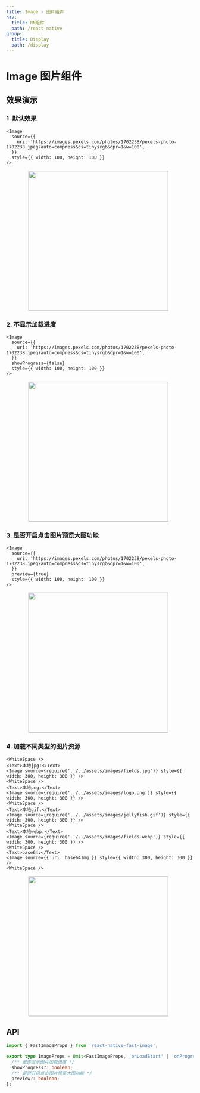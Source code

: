 ```yaml
---
title: Image - 图片组件
nav:
  title: RN组件
  path: /react-native
group:
  title: Display
  path: /display
---
```


# Image 图片组件

## 效果演示

### 1. 默认效果

```tsx | pure
<Image
  source={{
    uri: 'https://images.pexels.com/photos/1702238/pexels-photo-1702238.jpeg?auto=compress&cs=tinysrgb&dpr=1&w=100',
  }}
  style={{ width: 100, height: 100 }}
/>
```

<center>
  <figure>
    <img
      src="https://td-dev-public.oss-cn-hangzhou.aliyuncs.com/maoyes-app/1643176929385118436.gif"
      style="width: 375px; margin-right: 10px; border: 1px solid #ddd;"
    />
  </figure>
</center>

### 2. 不显示加载进度

```tsx | pure
<Image
  source={{
    uri: 'https://images.pexels.com/photos/1702238/pexels-photo-1702238.jpeg?auto=compress&cs=tinysrgb&dpr=1&w=100',
  }}
  showProgress={false}
  style={{ width: 100, height: 100 }}
/>
```

<center>
  <figure>
    <img
      src="https://td-dev-public.oss-cn-hangzhou.aliyuncs.com/maoyes-app/1643177050340990177.gif"
      style="width: 375px; margin-right: 10px; border: 1px solid #ddd;"
    />
  </figure>
</center>

### 3. 是否开启点击图片预览大图功能

```tsx | pure
<Image
  source={{
    uri: 'https://images.pexels.com/photos/1702238/pexels-photo-1702238.jpeg?auto=compress&cs=tinysrgb&dpr=1&w=100',
  }}
  preview={true}
  style={{ width: 100, height: 100 }}
/>
```

<center>
  <figure>
    <img
      src="https://td-dev-public.oss-cn-hangzhou.aliyuncs.com/maoyes-app/1643177163934025262.gif"
      style="width: 375px; margin-right: 10px; border: 1px solid #ddd;"
    />
  </figure>
</center>

### 4. 加载不同类型的图片资源

```tsx | pure
<WhiteSpace />
<Text>本地jpg:</Text>
<Image source={require('../../assets/images/fields.jpg')} style={{ width: 300, height: 300 }} />
<WhiteSpace />
<Text>本地png:</Text>
<Image source={require('../../assets/images/logo.png')} style={{ width: 300, height: 300 }} />
<WhiteSpace />
<Text>本地gif:</Text>
<Image source={require('../../assets/images/jellyfish.gif')} style={{ width: 300, height: 300 }} />
<WhiteSpace />
<Text>本地webp:</Text>
<Image source={require('../../assets/images/fields.webp')} style={{ width: 300, height: 300 }} />
<WhiteSpace />
<Text>base64:</Text>
<Image source={{ uri: base64Img }} style={{ width: 300, height: 300 }} />
<WhiteSpace />
```

<center>
  <figure>
    <img
      src="https://td-dev-public.oss-cn-hangzhou.aliyuncs.com/maoyes-app/1643177329608859374.gif"
      style="width: 375px; margin-right: 10px; border: 1px solid #ddd;"
    />
  </figure>
</center>

## API

```ts
import { FastImageProps } from 'react-native-fast-image';

export type ImageProps = Omit<FastImageProps, 'onLoadStart' | 'onProgress' | 'onLoad' | 'onError' | 'onLoadEnd'> & {
  /** 是否显示图片加载进度 */
  showProgress?: boolean;
  /** 是否开启点击图片预览大图功能 */
  preview?: boolean;
};
```

